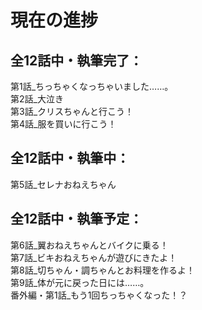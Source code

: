 # 現在の進捗
  
## 全12話中・執筆完了：
第1話_ちっちゃくなっちゃいました……。  
第2話_大泣き  
第3話_クリスちゃんと行こう！  
第4話_服を買いに行こう！  
## 全12話中・執筆中：
第5話_セレナおねえちゃん  
## 全12話中・執筆予定：
第6話_翼おねえちゃんとバイクに乗る！  
第7話_ビキおねえちゃんが遊びにきたよ！    
第8話_切ちゃん・調ちゃんとお料理を作るよ！  
第9話_体が元に戻った日には……。  
番外編・第1話_もう1回ちっちゃくなった！？  